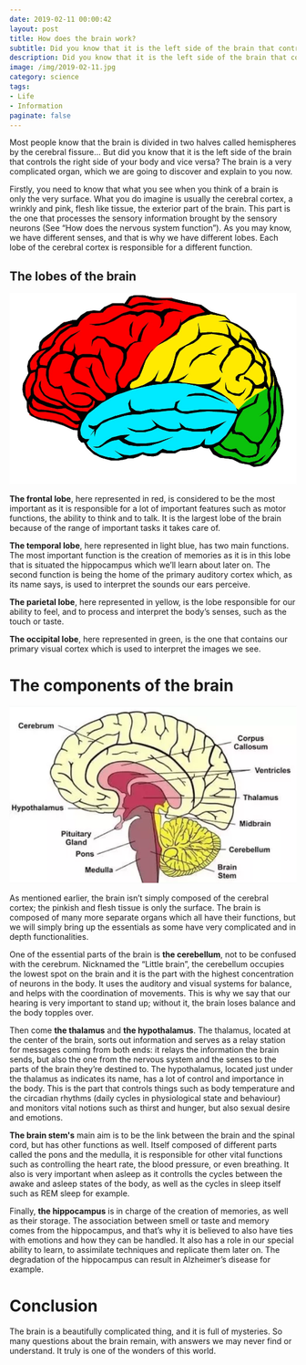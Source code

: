 ```yaml
---
date: 2019-02-11 00:00:42
layout: post
title: How does the brain work?
subtitle: Did you know that it is the left side of the brain that controls the right side of your body and vice versa?
description: Did you know that it is the left side of the brain that controls the right side of your body and vice versa?
image: /img/2019-02-11.jpg
category: science
tags: 
- Life
- Information
paginate: false
---
```


Most people know that the brain is divided in two halves called hemispheres by the cerebral fissure… But did you know that it is the left side of the brain that controls the right side of your body and vice versa? The brain is a very complicated organ, which we are going to discover and explain to you now.

Firstly, you need to know that what you see when you think of a brain is only the very surface. What you do imagine is usually the cerebral cortex, a wrinkly and pink, flesh like tissue, the exterior part of the brain. This part is the one that processes the sensory information brought by the sensory neurons (See “How does the nervous system function”). As you may know, we have different senses, and that is why we have different lobes. Each lobe of the cerebral cortex is responsible for a different function.

## The lobes of the brain

![Brain lobes](/img/brain-lobes.jpg)

**The frontal lobe**, here represented in red, is considered to be the most important as it is responsible for a lot of important features such as motor functions, the ability to think and to talk. It is the largest lobe of the brain because of the range of important tasks it takes care of. 

**The temporal lobe**, here represented in light blue, has two main functions. The most important function is the creation of memories as it is in this lobe that is situated the hippocampus which we’ll learn about later on. The second function is being the home of the primary auditory cortex which, as its name says, is used to interpret the sounds our ears perceive.

**The parietal lobe**, here represented in yellow, is the lobe responsible for our ability to feel, and to process and interpret the body’s senses, such as the touch or taste.

**The occipital lobe**, here represented in green, is the one that contains our primary visual cortex which is used to interpret the images we see.

# The components of the brain

![Parts of the brain](/img/brain-components.png)

As mentioned earlier, the brain isn’t simply composed of the cerebral cortex; the pinkish and flesh tissue is only the surface. The brain is composed of many more separate organs which all have their functions, but we will simply bring up the essentials as some have very complicated and in depth functionalities.

One of the essential parts of the brain is **the cerebellum**, not to be confused with the cerebrum. Nicknamed the “Little brain”, the cerebellum occupies the lowest spot on the brain and it is the part with the highest concentration of neurons in the body. It uses the auditory and visual systems for balance, and helps with the coordination of movements. This is why we say that our hearing is very important to stand up; without it, the brain loses balance and the body topples over.

Then come **the thalamus** and **the hypothalamus**. The thalamus, located at the center of the brain, sorts out information and serves as a relay station for messages coming from both ends: it relays the information the brain sends, but also the one from the nervous system and the senses to the parts of the brain they’re destined to. The hypothalamus, located just under the thalamus as indicates its name, has a lot of control and importance in the body. This is the part that controls things such as body temperature and the circadian rhythms (daily cycles in physiological state and behaviour) and monitors vital notions such as thirst and hunger, but also sexual desire and emotions. 

**The brain stem's** main aim is to be the link between the brain and the spinal cord, but has other functions as well. Itself composed of different parts called the pons and the medulla, it is responsible for other vital functions such as controlling the heart rate, the blood pressure, or even breathing. It also is very important when asleep as it controlls the cycles between the awake and asleep states of the body, as well as the cycles in sleep itself such as REM sleep for example. 

Finally, **the hippocampus** is in charge of the creation of memories, as well as their storage. The association between smell or taste and memory comes from the hippocampus, and that’s why it is believed to also have ties with emotions and how they can be handled. It also has a role in our special ability to learn, to assimilate techniques and replicate them later on. The degradation of the hippocampus can result in Alzheimer’s disease for example.

# Conclusion

The brain is a beautifully complicated thing, and it is full of mysteries. So many questions about the brain remain, with answers we may never find or understand. It truly is one of the wonders of this world.
